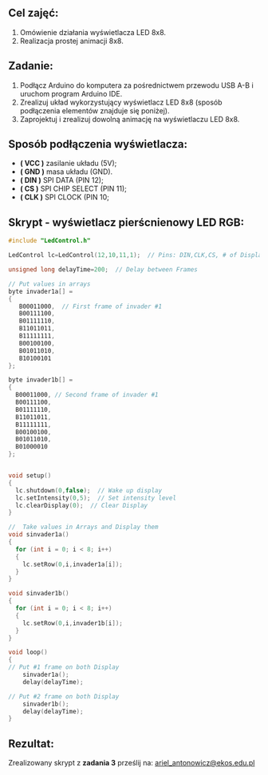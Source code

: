 ## Cel zajęć:
1. Omówienie działania wyświetlacza LED 8x8.
2. Realizacja prostej animacji 8x8.

## Zadanie:
1. Podłącz Arduino do komputera za pośrednictwem przewodu USB A-B i uruchom program Arduino IDE.
2. Zrealizuj układ wykorzystujący wyświetlacz LED 8x8 (sposób podłączenia elementów znajduje się poniżej).
3. Zaprojektuj i zrealizuj dowolną animację na wyświetlaczu LED 8x8.

## Sposób podłączenia wyświetlacza:
  - **( VCC )** zasilanie układu (5V);
  - **( GND )** masa układu (GND).
  - **( DIN )** SPI DATA (PIN 12);
  - **( CS )**  SPI CHIP SELECT (PIN 11);
  - **( CLK )** SPI CLOCK (PIN 10;


## Skrypt - wyświetlacz pierścnienowy LED RGB:
```c++
#include "LedControl.h"

LedControl lc=LedControl(12,10,11,1);  // Pins: DIN,CLK,CS, # of Display connected

unsigned long delayTime=200;  // Delay between Frames

// Put values in arrays
byte invader1a[] =
{
   B00011000,  // First frame of invader #1
   B00111100,
   B01111110,
   B11011011,
   B11111111,
   B00100100,
   B01011010,
   B10100101
};

byte invader1b[] =
{
  B00011000, // Second frame of invader #1
  B00111100,
  B01111110,
  B11011011,
  B11111111,
  B00100100,
  B01011010,
  B01000010
};


void setup()
{
  lc.shutdown(0,false);  // Wake up display
  lc.setIntensity(0,5);  // Set intensity level
  lc.clearDisplay(0);  // Clear Display
}

//  Take values in Arrays and Display them
void sinvader1a()
{
  for (int i = 0; i < 8; i++)  
  {
    lc.setRow(0,i,invader1a[i]);
  }
}

void sinvader1b()
{
  for (int i = 0; i < 8; i++)
  {
    lc.setRow(0,i,invader1b[i]);
  }
}

void loop()
{
// Put #1 frame on both Display
    sinvader1a();
    delay(delayTime);

// Put #2 frame on both Display
    sinvader1b();
    delay(delayTime);
}
```

## Rezultat:
Zrealizowany skrypt z **zadania 3** prześlij na: ariel_antonowicz@ekos.edu.pl
